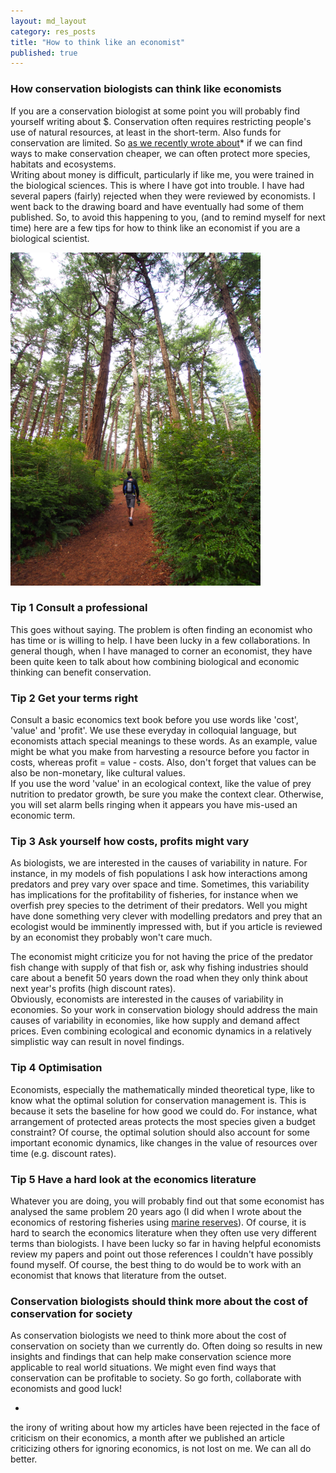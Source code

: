 ```yaml
---
layout: md_layout
category: res_posts
title: "How to think like an economist"
published: true  
---
```


### How conservation biologists can think like economists

If you are a conservation biologist at some point you will probably find yourself writing about $. Conservation often requires restricting people's use of natural resources, at least in the short-term. Also funds for conservation are limited. So [as we recently wrote about](http://www.seascapemodels.org/res_posts/2015/08/05/conservation-priorities.html)* if we can find ways to make conservation cheaper, we can often protect more species, habitats and ecosystems.   
Writing about money is difficult, particularly if like me, you were trained in the biological sciences. This is where I have got into trouble. I have had several papers (fairly) rejected when they were reviewed by economists. I went back to the drawing board and have eventually had some of them published. So, to avoid this happening to you, (and to remind myself for next time) here are a few tips for how to think like an economist if you are a biological scientist.

<p>
<img src ="/Images/forest.png" alt="Banner Image" class="image_float"/>
</p>

### Tip 1 Consult a professional  
This goes without saying. The problem is often finding an economist who has time or is willing to help. I have been lucky in a few collaborations. In general though, when I have managed to corner an economist, they have been quite keen to talk about how combining biological and economic thinking can benefit conservation.

### Tip 2 Get your terms right
Consult a basic economics text book before you use words like 'cost', 'value' and 'profit'. We use these everyday in colloquial language, but economists attach special meanings to these words. As an example, value might be what you make from harvesting a resource before you factor in costs, whereas profit = value - costs. Also, don't forget that values can be also be non-monetary, like cultural values.  
If you use the word 'value' in an ecological context, like the value of prey nutrition to predator growth, be sure you make the context clear. Otherwise, you will set alarm bells ringing when it appears you have mis-used an economic term.

### Tip 3 Ask yourself how costs, profits might vary
As biologists, we are interested in the causes of variability in nature. For instance, in my models of fish populations I ask how  interactions among predators and prey vary over space and time. Sometimes, this variability has implications for the profitability of fisheries, for instance when we overfish prey species to the detriment of their predators. Well you might have done something very clever with modelling predators and prey that an ecologist would be imminently impressed with, but if you article is reviewed by an economist they probably won't care much.

The economist might criticize you for not having the price of the predator fish change with supply of that fish or, ask why fishing industries should care about a benefit 50 years down the road when they only think about next year's profits (high discount rates).  
Obviously, economists are interested in the causes of variability in economies. So your work in conservation biology should address the main causes of variability in economies, like how supply and demand affect prices. Even combining ecological and economic dynamics in a relatively simplistic way can result in novel findings.

### Tip 4 Optimisation
Economists, especially the mathematically minded theoretical type, like to know what the optimal solution for conservation management is. This is because it sets the baseline for how good we could do. For instance, what arrangement of protected areas protects the most species given a budget constraint? Of course, the optimal solution should also account for some important economic dynamics, like changes in the value of resources over time (e.g. discount rates).

### Tip 5 Have a hard look at the economics literature
Whatever you are doing, you will probably find out that some economist has analysed the same problem 20 years ago (I did when I wrote about the economics of restoring fisheries using [marine reserves](http://www.seascapemodels.org/res_posts/2015/06/07/marine_reserves.html)). Of course, it is hard to search the economics literature when they often use very different terms than biologists. I have been lucky so far in having helpful economists review my papers and point out those references I couldn't have possibly found myself. Of course, the best thing to do would be to work with an economist that knows that literature from the outset.


### Conservation biologists should think more about the cost of conservation for society
As conservation biologists we need to think more about the cost of conservation on society than we currently do. Often doing so results in new insights and findings that can help make conservation science more applicable to real world situations. We might even find ways that conservation can be profitable to society. So go forth, collaborate with economists and good luck!


 *
 the irony of writing about how my articles have been rejected in the face of criticism on their economics, a month after we published an article criticizing others for ignoring economics, is not lost on me. We can all do better.
